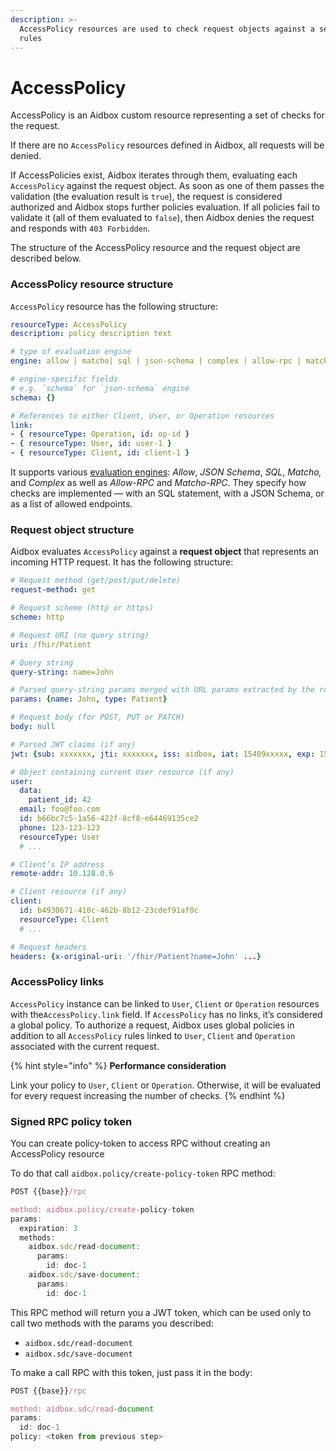 ```yaml
---
description: >-
  AccessPolicy resources are used to check request objects against a set of
  rules
---
```


# AccessPolicy

AccessPolicy is an Aidbox custom resource representing a set of checks for the request.

If there are no `AccessPolicy` resources defined in Aidbox, all requests will be denied.

If AccessPolicies exist, Aidbox iterates through them, evaluating each `AccessPolicy` against the request object. As soon as one of them passes the validation (the evaluation result is `true`), the request is considered authorized and Aidbox stops further policies evaluation. If all policies fail to validate it (all of them evaluated to `false`), then Aidbox denies the request and responds with `403 Forbidden`.

The structure of the AccessPolicy resource and the request object are described below.

### AccessPolicy resource structure

`AccessPolicy` resource has the following structure:

```yaml
resourceType: AccessPolicy
description: policy description text

# type of evaluation engine
engine: allow | matcho| sql | json-schema | complex | allow-rpc | matcho-rpc

# engine-specific fields
# e.g. `schema` for `json-schema` engine
schema: {}

# References to either Client, User, or Operation resources
link:
- { resourceType: Operation, id: op-id }
- { resourceType: User, id: user-1 }
- { resourceType: Client, id: client-1 }
```

It supports various [evaluation engines](evaluation-engines.md): _Allow_, _JSON Schema_, _SQL_, _Matcho,_ and _Complex_ as well as _Allow-RPC_ and _Matcho-RPC_. They specify how checks are implemented — with an SQL statement, with a JSON Schema, or as a list of allowed endpoints.

### Request object structure

Aidbox evaluates `AccessPolicy` against a **request object** that represents an incoming HTTP request. It has the following structure:

```yaml
# Request method (get/post/put/delete)
request-method: get

# Request scheme (http or https)
scheme: http

# Request URI (no query string)
uri: /fhir/Patient

# Query string
query-string: name=John

# Parsed query-string params merged with URL params extracted by the routing engine
params: {name: John, type: Patient}

# Request body (for POST, PUT or PATCH)
body: null

# Parsed JWT claims (if any)
jwt: {sub: xxxxxxx, jti: xxxxxxx, iss: aidbox, iat: 15409xxxxx, exp: 15409xxxxxa}

# Object containing current User resource (if any)
user:
  data:
    patient_id: 42
  email: foo@foo.com
  id: b66bc7c5-1a56-422f-8cf8-e64469135ce2
  phone: 123-123-123
  resourceType: User
  # ...

# Client’s IP address
remote-addr: 10.128.0.6

# Client resource (if any)
client:
  id: b4930671-410c-462b-8b12-23cdef91af0c
  resourceType: Client
  # ...

# Request headers
headers: {x-original-uri: '/fhir/Patient?name=John' ...}
```

### AccessPolicy links

`AccessPolicy` instance can be linked to `User`, `Client` or `Operation` resources with the`AccessPolicy.link` field. If `AccessPolicy` has no links, it’s considered a global policy. To authorize a request, Aidbox uses global policies in addition to all `AccessPolicy` rules linked to `User`, `Client` and `Operation` associated with the current request.

{% hint style="info" %}
**Performance consideration**&#x20;

Link your policy to `User`, `Client` or `Operation`. Otherwise, it will be evaluated for every request increasing the number of checks.
{% endhint %}

### Signed RPC policy token

You can create policy-token to access RPC without creating an AccessPolicy resource

To do that call `aidbox.policy/create-policy-token` RPC method:

```javascript
POST {{base}}/rpc

method: aidbox.policy/create-policy-token
params:
  expiration: 3
  methods:
    aidbox.sdc/read-document:
      params:
        id: doc-1
    aidbox.sdc/save-document:
      params:
        id: doc-1
```

This RPC method will return you a JWT token, which can be used only to call two methods with the params you described:

* `aidbox.sdc/read-document`
* `aidbox.sdc/save-document`

To make a call RPC with this token, just pass it in the body:

```javascript
POST {{base}}/rpc

method: aidbox.sdc/read-document
params:
  id: doc-1
policy: <token from previous step>
```
